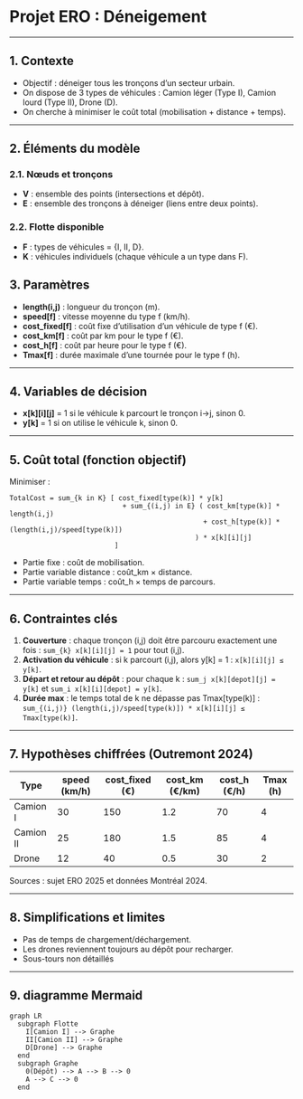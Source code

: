 # Projet ERO : Déneigement
---

## 1. Contexte

* Objectif : déneiger tous les tronçons d’un secteur urbain.
* On dispose de 3 types de véhicules : Camion léger (Type I), Camion lourd (Type II), Drone (D).
* On cherche à minimiser le coût total (mobilisation + distance + temps).

---

## 2. Éléments du modèle

### 2.1. Nœuds et tronçons

* **V** : ensemble des points (intersections et dépôt).
* **E** : ensemble des tronçons à déneiger (liens entre deux points).

### 2.2. Flotte disponible

* **F** : types de véhicules = {I, II, D}.
* **K** : véhicules individuels (chaque véhicule a un type dans F).

## 3. Paramètres

* **length(i,j)** : longueur du tronçon (m).
* **speed\[f]** : vitesse moyenne du type f (km/h).
* **cost\_fixed\[f]** : coût fixe d’utilisation d’un véhicule de type f (€).
* **cost\_km\[f]** : coût par km pour le type f (€).
* **cost\_h\[f]** : coût par heure pour le type f (€).
* **Tmax\[f]** : durée maximale d’une tournée pour le type f (h).

---

## 4. Variables de décision

* **x\[k]\[i]\[j]** = 1 si le véhicule k parcourt le tronçon i→j, sinon 0.
* **y\[k]** = 1 si on utilise le véhicule k, sinon 0.

---

## 5. Coût total (fonction objectif)

Minimiser :

```
TotalCost = sum_{k in K} [ cost_fixed[type(k)] * y[k]
                            + sum_{(i,j) in E} ( cost_km[type(k)] * length(i,j)
                                                + cost_h[type(k)] * (length(i,j)/speed[type(k)])
                                              ) * x[k][i][j]
                          ]
```

* Partie fixe : coût de mobilisation.
* Partie variable distance : coût\_km × distance.
* Partie variable temps : coût\_h × temps de parcours.

---

## 6. Contraintes clés

1. **Couverture** : chaque tronçon (i,j) doit être parcouru exactement une fois :
   `sum_{k} x[k][i][j] = 1` pour tout (i,j).
2. **Activation du véhicule** : si k parcourt (i,j), alors y\[k] = 1 :
   `x[k][i][j] ≤ y[k]`.
3. **Départ et retour au dépôt** : pour chaque k :
   `sum_j x[k][depot][j] = y[k]` et `sum_i x[k][i][depot] = y[k]`.
4. **Durée max** : le temps total de k ne dépasse pas Tmax\[type(k)] :
   `sum_{(i,j)} (length(i,j)/speed[type(k)]) * x[k][i][j] ≤ Tmax[type(k)]`.

---

## 7. Hypothèses chiffrées (Outremont 2024)

| Type      | speed (km/h) | cost\_fixed (€) | cost\_km (€/km) | cost\_h (€/h) | Tmax (h) |
| --------- | ------------ | --------------- | --------------- | ------------- | -------- |
| Camion I  | 30           | 150             | 1.2             | 70            | 4        |
| Camion II | 25           | 180             | 1.5             | 85            | 4        |
| Drone     | 12           | 40              | 0.5             | 30            | 2        |

Sources : sujet ERO 2025 et données Montréal 2024.

---

## 8. Simplifications et limites

* Pas de temps de chargement/déchargement.
* Les drones reviennent toujours au dépôt pour recharger.
* Sous-tours non détaillés 

---

## 9. diagramme Mermaid

```mermaid
graph LR
  subgraph Flotte
    I[Camion I] --> Graphe
    II[Camion II] --> Graphe
    D[Drone] --> Graphe
  end
  subgraph Graphe
    0(Dépôt) --> A --> B --> 0
    A --> C --> 0
  end
```
